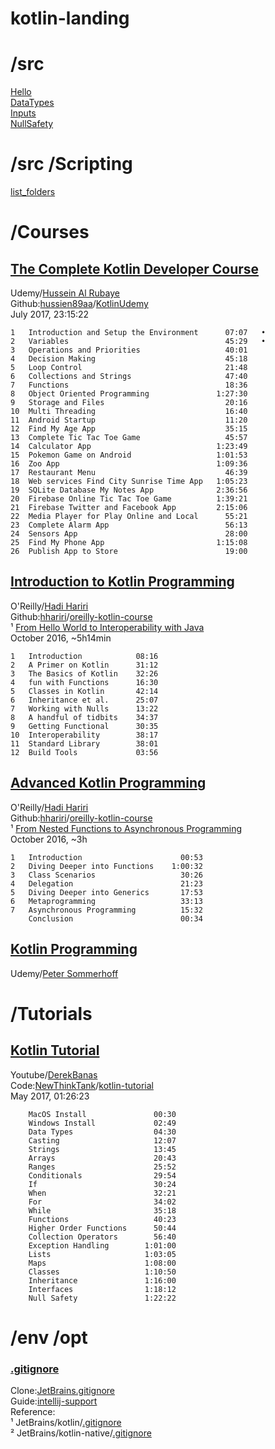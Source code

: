 # kotlin-landing


# /src
[Hello](/src/Hello.kt)  
[DataTypes](/src/DataTypes.kt)  
[Inputs](/src/Inputs.kt)  
[NullSafety](/src/NullSafety.kt)  


# /src /Scripting
[list_folders](/src/Scripting/list_folders.kts)


# /Courses

## [The Complete Kotlin Developer Course](https://www.udemy.com/the-complete-kotlin-developer-course/)
Udemy/[Hussein Al Rubaye](https://www.udemy.com/user/hussein-talib/)  
Github:[hussien89aa](https://github.com/hussien89aa)/[KotlinUdemy](https://github.com/hussien89aa/KotlinUdemy)  
July 2017, 23:15:22  
```
1   Introduction and Setup the Environment      07:07   •
2   Variables                                   45:29   •
3   Operations and Priorities                   40:01
4   Decision Making                             45:18
5   Loop Control                                21:48
6   Collections and Strings                     47:40
7   Functions                                   18:36
8   Object Oriented Programming               1:27:30
9   Storage and Files                           20:16
10  Multi Threading                             16:40
11  Android Startup                             11:20
12  Find My Age App                             35:15
13  Complete Tic Tac Toe Game                   45:57
14  Calculator App                            1:23:49
15  Pokemon Game on Android                   1:01:53
16  Zoo App                                   1:09:36
17  Restaurant Menu                             46:39
18  Web services Find City Sunrise Time App   1:05:23
19  SQLite Database My Notes App              2:36:56
20  Firebase Online Tic Tac Toe Game          1:39:21
21  Firebase Twitter and Facebook App         2:15:06
22  Media Player for Play Online and Local      55:21
23  Complete Alarm App                          56:13
24  Sensors App                                 28:00
25  Find My Phone App                         1:15:08
26  Publish App to Store                        19:00
```


## [Introduction to Kotlin Programming](https://player.oreilly.com/videos/9781491964118)
O'Reilly/[Hadi Hariri](http://www.oreilly.com/pub/au/4678)  
Github:[hhariri](https://github.com/hhariri)/[oreilly-kotlin-course](https://github.com/hhariri/oreilly-kotlin-course)  
¹ [From Hello World to Interoperability with Java](http://shop.oreilly.com/product/0636920052982.do)  
October 2016, ~5h14min  
```
1   Introduction            08:16
2   A Primer on Kotlin      31:12
3   The Basics of Kotlin    32:26
4   fun with Functions      16:30
5   Classes in Kotlin       42:14
6   Inheritance et al.      25:07
7   Working with Nulls      13:22
8   A handful of tidbits    34:37
9   Getting Functional      30:35
10  Interoperability        38:17
11  Standard Library        38:01
12  Build Tools             03:56
```


## [Advanced Kotlin Programming](https://player.oreilly.com/videos/9781491964132)
O'Reilly/[Hadi Hariri](http://www.oreilly.com/pub/au/4678)  
Github:[hhariri](https://github.com/hhariri)/[oreilly-kotlin-course](https://github.com/hhariri/oreilly-kotlin-course)  
¹ [From Nested Functions to Asynchronous Programming](http://shop.oreilly.com/product/0636920052999.do)  
October 2016, ~3h  
```
1   Introduction                      00:53
2   Diving Deeper into Functions    1:00:32
3   Class Scenarios                   30:26
4   Delegation                        21:23
5   Diving Deeper into Generics       17:53
6   Metaprogramming                   33:13
7   Asynchronous Programming          15:32
    Conclusion                        00:34
```


## [Kotlin Programming](https://udemy.com/kotlin-course/)
Udemy/[Peter Sommerhoff](https://udemy.com/user/petersommerhoff/)  



# /Tutorials

## [Kotlin Tutorial](https://www.youtube.com/watch?v=H_oGi8uuDpA)
Youtube/[DerekBanas](https://www.youtube.com/derekbanas)  
Code:[NewThinkTank](http://www.newthinktank.com/)/[kotlin-tutorial](http://www.newthinktank.com/2017/05/kotlin-tutorial/)  
May 2017, 01:26:23  
```
    MacOS Install               00:30
    Windows Install             02:49
    Data Types                  04:30
    Casting                     12:07
    Strings                     13:45
    Arrays                      20:43
    Ranges                      25:52
    Conditionals                29:54
    If                          30:24
    When                        32:21
    For                         34:02
    While                       35:18
    Functions                   40:23
    Higher Order Functions      50:44
    Collection Operators        56:40
    Exception Handling        1:01:00
    Lists                     1:03:05
    Maps                      1:08:00
    Classes                   1:10:50
    Inheritance               1:16:00
    Interfaces                1:18:12
    Null Safety               1:22:22
```



# /env /opt

### [.gitignore](/.gitignore)
Clone:[JetBrains.gitignore](https://github.com/github/gitignore/blob/master/Global/JetBrains.gitignore)  
Guide:[intellij-support](https://intellij-support.jetbrains.com/hc/en-us/articles/206544839-How-to-manage-projects-under-Version-Control-Systems)  
Reference:  
¹ JetBrains/kotlin/[.gitignore](https://github.com/JetBrains/kotlin/blob/master/.gitignore)  
² JetBrains/kotlin-native/[.gitignore](https://github.com/JetBrains/kotlin-native/blob/master/.gitignore)  



